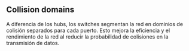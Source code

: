 ## Collision domains 
A diferencia de los hubs, los switches segmentan la red en dominios de colisión separados para cada puerto. Esto mejora la eficiencia y el rendimiento de la red al reducir la probabilidad de colisiones en la transmisión de datos.